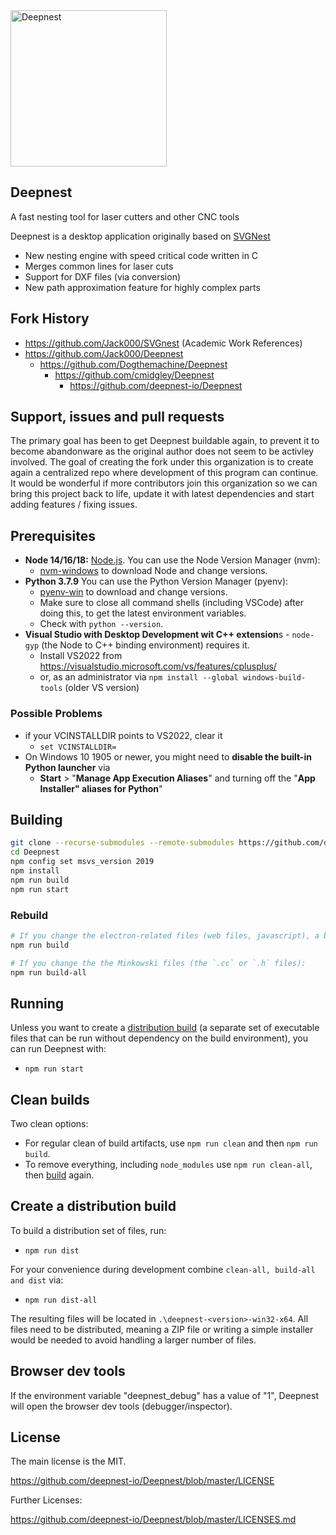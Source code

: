 <img src="https://deepnest.io/img/logo-large.png" alt="Deepnest" width="250">

## **Deepnest**

A fast nesting tool for laser cutters and other CNC tools

Deepnest is a desktop application originally based on [SVGNest](https://github.com/Jack000/SVGnest)

- New nesting engine with speed critical code written in C
- Merges common lines for laser cuts
- Support for DXF files (via conversion)
- New path approximation feature for highly complex parts

## Fork History

* https://github.com/Jack000/SVGnest (Academic Work References)
* https://github.com/Jack000/Deepnest
  * https://github.com/Dogthemachine/Deepnest
    * https://github.com/cmidgley/Deepnest
      * https://github.com/deepnest-io/Deepnest


## Support, issues and pull requests

The primary goal has been to get Deepnest buildable again, to prevent it to become abandonware as the original author does not seem to be activley involved. The goal of creating the fork under this organization is to create again a centralized repo where development of this program can continue. 
It would be wonderful if more contributors join this organization so we can bring
this project back to life, update it with latest dependencies and start adding features / fixing
issues.


## Prerequisites

- **Node 14/16/18:** [Node.js](https://nodejs.org). You can use the Node Version Manager (nvm):
  -  [nvm-windows](https://github.com/coreybutler/nvm-windows/releases) to download Node and change versions.
- **Python 3.7.9** You can use the Python Version Manager (pyenv):
  - [pyenv-win](https://github.com/pyenv-win/pyenv-win) to download and change versions.
  - Make sure to  close all command shells (including VSCode) after doing this, to get the latest environment variables.
  - Check with `python --version`. 
- **Visual Studio with Desktop Development wit C++ extension**s - `node-gyp` (the Node to C++ binding environment) requires it.
  - Install VS2022 from https://visualstudio.microsoft.com/vs/features/cplusplus/
  - or, as an administrator via `npm install --global windows-build-tools` (older VS version)


### Possible Problems

* if your VCINSTALLDIR points to VS2022, clear it
  * `set VCINSTALLDIR=`
* On Windows 10 1905 or newer, you might need to **disable the built-in Python launcher** via
  - **Start** > "**Manage App Execution Aliases**" and turning off the "**App Installer" aliases   for Python**"
    
## Building

```sh
git clone --recurse-submodules --remote-submodules https://github.com/deepnest-io/Deepnest
cd Deepnest
npm config set msvs_version 2019
npm install
npm run build
npm run start
```

### Rebuild

```sh
# If you change the electron-related files (web files, javascript), a build with 
npm run build

# If you change the the Minkowski files (the `.cc` or `.h` files):
npm run build-all
```

## Running

Unless you want to create a [distribution build](#create-a-distribution-build) (a separate set of
executable files that can be run without dependency on the build environment), you can run Deepnest with:

- `npm run start`

## Clean builds

Two clean options:
- For regular clean of build artifacts, use `npm run clean` and then `npm run build`.
- To remove everything, including `node_modules` use `npm run clean-all`, then [build](#building) again.

## Create a distribution build

To build a distribution set of files, run:

- `npm run dist`

For your convenience during development combine `clean-all, build-all and dist` via:

- `npm run dist-all`

The resulting files will be located in `.\deepnest-<version>-win32-x64`.  All files need to be distributed,
meaning a ZIP file or writing a simple installer would be needed to avoid handling a larger number
of files.

## Browser dev tools

If the environment variable "deepnest_debug" has a value of "1", Deepnest will open the browser
dev tools (debugger/inspector).

## License

The main license is the MIT.

https://github.com/deepnest-io/Deepnest/blob/master/LICENSE

Further Licenses:

https://github.com/deepnest-io/Deepnest/blob/master/LICENSES.md

